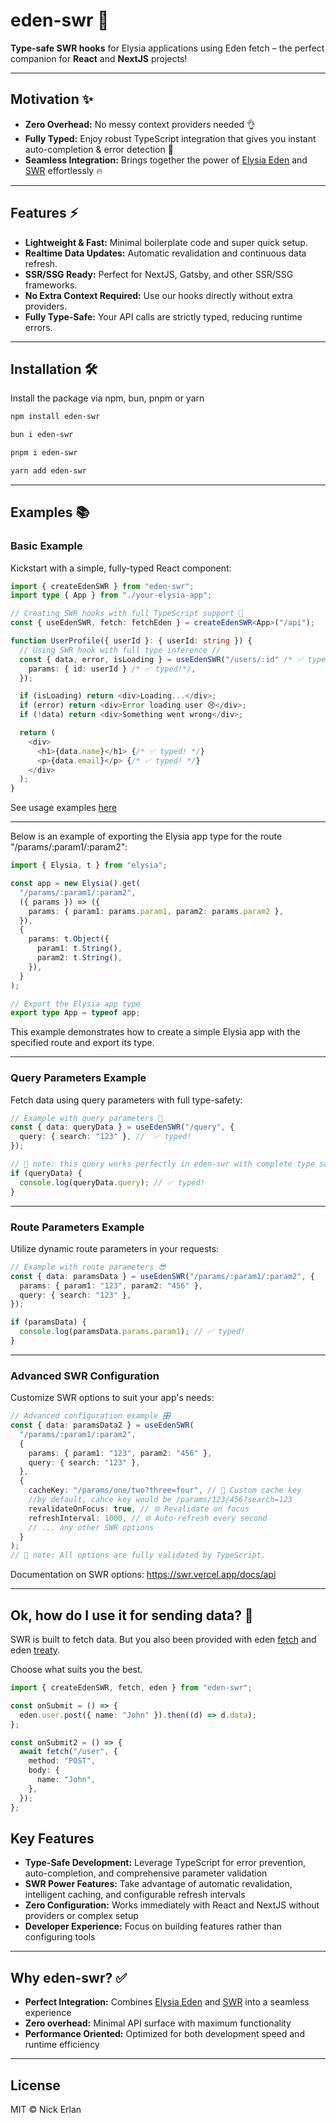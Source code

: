# eden-swr 🚀

**Type-safe SWR hooks** for Elysia applications using Eden fetch – the perfect companion for **React** and **NextJS** projects!

---

## Motivation ✨

- **Zero Overhead:** No messy context providers needed 👌
- **Fully Typed:** Enjoy robust TypeScript integration that gives you instant auto-completion & error detection 💪
- **Seamless Integration:** Brings together the power of [Elysia Eden](https://elysiajs.com/eden/overview.html) and [SWR](https://swr.vercel.app/) effortlessly 🔥

---

## Features ⚡

- **Lightweight & Fast:** Minimal boilerplate code and super quick setup.
- **Realtime Data Updates:** Automatic revalidation and continuous data refresh.
- **SSR/SSG Ready:** Perfect for NextJS, Gatsby, and other SSR/SSG frameworks.
- **No Extra Context Required:** Use our hooks directly without extra providers.
- **Fully Type-Safe:** Your API calls are strictly typed, reducing runtime errors.

---

## Installation 🛠️

Install the package via npm, bun, pnpm or yarn

```bash
npm install eden-swr
```

```bash
bun i eden-swr
```

```bash
pnpm i eden-swr
```

```bash
yarn add eden-swr
```

---

## Examples 📚

### Basic Example

Kickstart with a simple, fully-typed React component:

```typescript
import { createEdenSWR } from "eden-swr";
import type { App } from "./your-elysia-app";

// Creating SWR hooks with full TypeScript support 🚀
const { useEdenSWR, fetch: fetchEden } = createEdenSWR<App>("/api");

function UserProfile({ userId }: { userId: string }) {
  // Using SWR hook with full type inference //
  const { data, error, isLoading } = useEdenSWR("/users/:id" /* ✅ typed!*/, {
    params: { id: userId } /* ✅ typed!*/,
  });

  if (isLoading) return <div>Loading...</div>;
  if (error) return <div>Error loading user 😢</div>;
  if (!data) return <div>Something went wrong</div>;

  return (
    <div>
      <h1>{data.name}</h1> {/* ✅ typed! */}
      <p>{data.email}</p> {/* ✅ typed! */}
    </div>
  );
}
```

See usage examples [here](https://github.com/nickerlan/eden-swr/blob/main/src/examples/sample.ts)

---

Below is an example of exporting the Elysia app type for the route "/params/:param1/:param2":

```typescript
import { Elysia, t } from "elysia";

const app = new Elysia().get(
  "/params/:param1/:param2",
  ({ params }) => ({
    params: { param1: params.param1, param2: params.param2 },
  }),
  {
    params: t.Object({
      param1: t.String(),
      param2: t.String(),
    }),
  }
);

// Export the Elysia app type
export type App = typeof app;
```

This example demonstrates how to create a simple Elysia app with the specified route and export its type.

---

### Query Parameters Example

Fetch data using query parameters with full type-safety:

```typescript
// Example with query parameters 🌟
const { data: queryData } = useEdenSWR("/query", {
  query: { search: "123" }, //  ✅ typed!
});

// 📝 note: this query works perfectly in eden-swr with complete type safety.
if (queryData) {
  console.log(queryData.query); // ✅ typed!
}
```

---

### Route Parameters Example

Utilize dynamic route parameters in your requests:

```typescript
// Example with route parameters 😎
const { data: paramsData } = useEdenSWR("/params/:param1/:param2", {
  params: { param1: "123", param2: "456" },
  query: { search: "123" },
});

if (paramsData) {
  console.log(paramsData.params.param1); // ✅ typed!
}
```

---

### Advanced SWR Configuration

Customize SWR options to suit your app's needs:

```typescript
// Advanced configuration example 🎛️
const { data: paramsData2 } = useEdenSWR(
  "/params/:param1/:param2",
  {
    params: { param1: "123", param2: "456" },
    query: { search: "123" },
  },
  {
    cacheKey: "/params/one/two?three=four", // 🎯 Custom cache key
    //by default, cahce key would be /params/123/456?search=123
    revalidateOnFocus: true, // 🌐 Revalidate on focus
    refreshInterval: 1000, // 🌐 Auto-refresh every second
    // ... any other SWR options
  }
);
// 📝 note: All options are fully validated by TypeScript.
```

Documentation on SWR options: https://swr.vercel.app/docs/api

---

## Ok, how do I use it for sending data? 🤔

SWR is built to fetch data. But you also been provided with eden [fetch](https://elysiajs.com/eden/fetch.html) and eden [treaty](https://elysiajs.com/eden/treaty/overview.html).

Choose what suits you the best.

```typescript
import { createEdenSWR, fetch, eden } from "eden-swr";

const onSubmit = () => {
  eden.user.post({ name: "John" }).then((d) => d.data);
};

const onSubmit2 = () => {
  await fetch("/user", {
    method: "POST",
    body: {
      name: "John",
    },
  });
};
```

## Key Features

- **Type-Safe Development:** Leverage TypeScript for error prevention, auto-completion, and comprehensive parameter validation
- **SWR Power Features:** Take advantage of automatic revalidation, intelligent caching, and configurable refresh intervals
- **Zero Configuration:** Works immediately with React and NextJS without providers or complex setup
- **Developer Experience:** Focus on building features rather than configuring tools

---

## Why eden-swr? ✅

- **Perfect Integration:** Combines [Elysia Eden](https://elysiajs.com/eden/overview.html) and [SWR](https://swr.vercel.app/) into a seamless experience
- **Zero overhead:** Minimal API surface with maximum functionality
- **Performance Oriented:** Optimized for both development speed and runtime efficiency

---

## License

MIT © Nick Erlan
